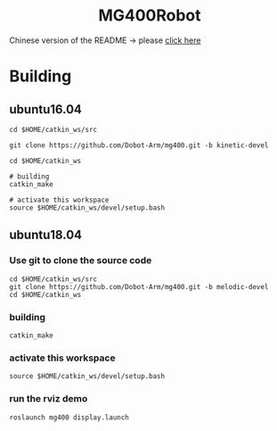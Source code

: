 # <center>MG400Robot</center>

Chinese version of the README -> please [click here](./README-CN.md)

# Building
## ubuntu16.04

```
cd $HOME/catkin_ws/src

git clone https://github.com/Dobot-Arm/mg400.git -b kinetic-devel

cd $HOME/catkin_ws

# building
catkin_make

# activate this workspace
source $HOME/catkin_ws/devel/setup.bash
```

## ubuntu18.04

### Use git to clone the source code
```
cd $HOME/catkin_ws/src
git clone https://github.com/Dobot-Arm/mg400.git -b melodic-devel
cd $HOME/catkin_ws
```

### building
```
catkin_make
```

### activate this workspace
```
source $HOME/catkin_ws/devel/setup.bash
```

### run the rviz demo
```
roslaunch mg400 display.launch
```
